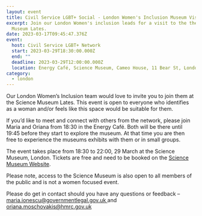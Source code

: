 ```yaml
---
layout: event
title: Civil Service LGBT+ Social - London Women's Inclusion Museum Visit
excerpt: Join our London Women's inclusion leads for a visit to the the Science
  Museum Lates.
date: 2023-03-17T09:45:47.376Z
event:
  host: Civil Service LGBT+ Network
  start: 2023-03-29T18:30:00.000Z
  end: ""
  deadline: 2023-03-29T12:00:00.000Z
  location: Energy Café, Science Museum, Cameo House, 11 Bear St, London WC2H
category:
  - london
---
```

Our London Women’s Inclusion team would love to invite you to join them at the Science Museum Lates. This event is open to everyone who identifies as a woman and/or feels like this space would be suitable for them.  

If you’d like to meet and connect with others from the network, please join Maria and Oriana from 18:30 in the Energy Café. Both will be there until 19:45 before they start to explore the museum. At that time you are then free to experience the museums exhibits with them or in small groups.

The event takes place from 18:30 to 22:00, 29 March at the Science Museum, London. Tickets are free and need to be booked on the [Science Museum Website](https://www.sciencemuseum.org.uk/see-and-do/lates). 

Please note, access to the Science Museum is also open to all members of the public and is not a women focused event.  

Please do get in contact should you have any questions or feedback – [maria.ionescu@governmentlegal.gov.uk ](maria.ionescu@governmentlegal.gov.uk)and [oriana.moschovakis@hmrc.gov.uk](oriana.moschovakis@hmrc.gov.uk)